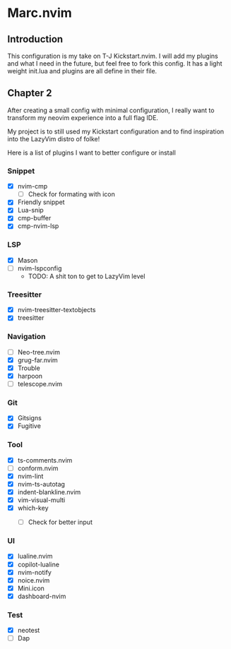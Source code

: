 # Marc.nvim
## Introduction
This configuration is my take on T-J Kickstart.nvim. I will add my plugins and what I need in the future, but feel free to fork this config. It has a light weight init.lua and plugins are all define in their file. 

## Chapter 2 
After creating a small config with minimal configuration, I really want to transform my neovim experience into a full flag IDE.

My project is to still used my Kickstart configuration and to find inspiration into the LazyVim distro of folke!

Here is a list of plugins I want to better configure or install

### Snippet
- [x] nvim-cmp 
  - [ ] Check for formating with icon
- [X] Friendly snippet 
- [X] Lua-snip
- [X] cmp-buffer
- [X] cmp-nvim-lsp

### LSP
- [X] Mason
- [ ] nvim-lspconfig
  - TODO: A shit ton to get to LazyVim level

### Treesitter
- [X] nvim-treesitter-textobjects
- [X] treesitter

### Navigation
- [ ] Neo-tree.nvim
- [X] grug-far.nvim
- [X] Trouble
- [X] harpoon
- [ ] telescope.nvim

### Git
- [X] Gitsigns
- [X] Fugitive

### Tool
- [X] ts-comments.nvim
- [ ] conform.nvim
- [X] nvim-lint
- [X] nvim-ts-autotag
- [X] indent-blankline.nvim
- [X] vim-visual-multi 
- [X] which-key
   - [ ] Check for better input


### UI
- [X] lualine.nvim
- [X] copilot-lualine
- [X] nvim-notify
- [X] noice.nvim
- [X] Mini.icon
- [X] dashboard-nvim

### Test
- [X] neotest
- [ ] Dap
